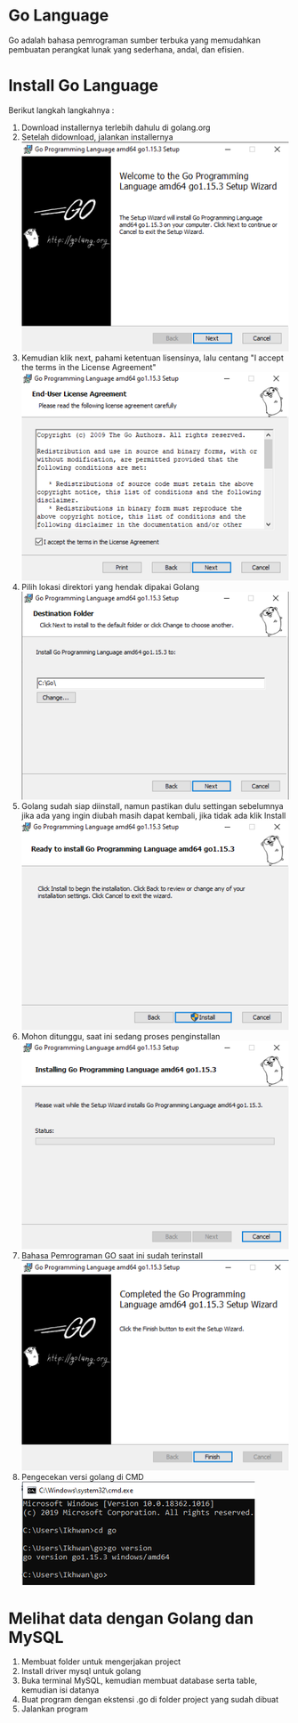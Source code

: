 <h1>Go Language</h1>
Go adalah bahasa pemrograman sumber terbuka yang memudahkan pembuatan perangkat lunak yang sederhana, andal, dan efisien.
<h1>Install Go Language</h1>
Berikut langkah langkahnya : 
<ol>
<li>Download installernya terlebih dahulu di golang.org</li>
<li>Setelah didownload, jalankan installernya</li>
<img src="img/Screenshot_1.png">
<li>Kemudian klik next, pahami ketentuan lisensinya, lalu centang
"I accept the terms in the License Agreement"</li>
<img src="img/Screenshot_2.png">
<li>Pilih lokasi direktori yang hendak dipakai Golang</li>
<img src="img/Screenshot_3.png">
<li>Golang sudah siap diinstall, namun pastikan dulu settingan sebelumnya
jika ada yang ingin diubah masih dapat kembali, jika tidak ada klik Install</li>
<img src="img/Screenshot_4.png">
<li>Mohon ditunggu, saat ini sedang proses penginstallan</li>
<img src="img/Screenshot_5.png">
<li>Bahasa Pemrograman GO saat ini sudah terinstall</li>
<img src="img/Screenshot_6.png">
<li>Pengecekan versi golang di CMD</li>
<img src="img/Screenshot_7.png">
</ol>
<h1>Melihat data dengan Golang dan MySQL</h1>
<ol>
<li>Membuat folder untuk mengerjakan project</li>
<li>Install driver mysql untuk golang</li>
<li>Buka terminal MySQL, kemudian membuat database serta table, kemudian isi datanya</li>
<li>Buat program dengan ekstensi .go di folder project yang sudah dibuat</li>
<li>Jalankan program</li>

</ol>
